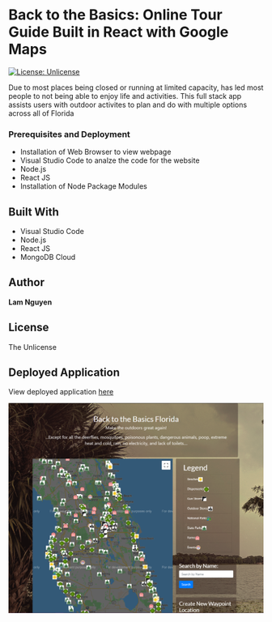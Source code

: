 # Back to the Basics: Online Tour Guide Built in React with Google Maps
[![License: Unlicense](https://img.shields.io/badge/license-Unlicense-blue.svg)](http://unlicense.org/)

  Due to most places being closed or running at limited capacity, has led most people to not being able to enjoy life and activities.  This full stack app assists users with outdoor activites to plan and do with multiple options across all of Florida

### Prerequisites and Deployment

* Installation of Web Browser to view webpage
* Visual Studio Code to analze the code for the website
* Node.js
* React JS
* Installation of Node Package Modules
 
## Built With

* Visual Studio Code
* Node.js
* React JS
* MongoDB Cloud
  
## Author

**Lam Nguyen**

## License

The Unlicense

## Deployed Application

View deployed application [here](https://midnight-machine-app.herokuapp.com/)

![Screenshot](./Wireframes/Screenshot.PNG)
  







